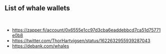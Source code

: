 ## List of whale wallets 

<br>

* https://zapper.fi/account/0x6555e1cc97d3cba6eaddebbcd7ca51d75771e0b8
* https://twitter.com/ThorHartvigsen/status/1622632955939287043
* https://debank.com/whales
